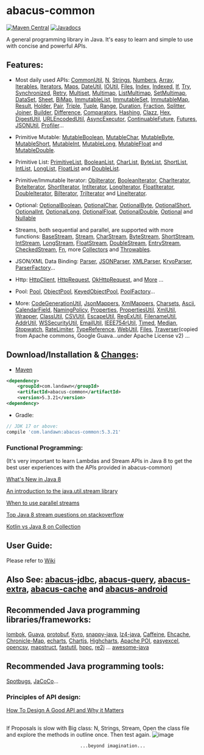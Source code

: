 # abacus-common
[![Maven Central](https://img.shields.io/maven-central/v/com.landawn/abacus-common.svg)](https://maven-badges.herokuapp.com/maven-central/com.landawn/abacus-common/)
[![Javadocs](https://img.shields.io/badge/javadoc-5.3.21-brightgreen.svg)](https://www.javadoc.io/doc/com.landawn/abacus-common/5.3.21/index.html)

A general programming library in Java. It's easy to learn and simple to use with concise and powerful APIs.

## Features:

* Most daily used APIs: [CommonUtil](https://htmlpreview.github.io/?https://github.com/landawn/abacus-common/master/docs/CommonUtil_view.html), 
[N](https://htmlpreview.github.io/?https://github.com/landawn/abacus-common/master/docs/N_view.html), 
[Strings](https://htmlpreview.github.io/?https://github.com/landawn/abacus-common/master/docs/Strings_view.html), 
[Numbers](https://htmlpreview.github.io/?https://github.com/landawn/abacus-common/master/docs/Numbers_view.html), 
[Array](https://htmlpreview.github.io/?https://github.com/landawn/abacus-common/master/docs/Array_view.html), 
[Iterables](https://htmlpreview.github.io/?https://github.com/landawn/abacus-common/master/docs/Iterables_view.html), 
[Iterators](https://htmlpreview.github.io/?https://github.com/landawn/abacus-common/master/docs/Iterators_view.html), 
[Maps](https://htmlpreview.github.io/?https://github.com/landawn/abacus-common/master/docs/Maps_view.html), 
[DateUtil](https://htmlpreview.github.io/?https://github.com/landawn/abacus-common/master/docs/DateUtil_view.html), 
[IOUtil](https://htmlpreview.github.io/?https://github.com/landawn/abacus-common/master/docs/IOUtil_view.html), 
[Files](https://htmlpreview.github.io/?https://github.com/landawn/abacus-common/master/docs/Files_view.html), 
[Index](https://htmlpreview.github.io/?https://github.com/landawn/abacus-common/master/docs/Index_view.html), 
[Indexed](https://htmlpreview.github.io/?https://github.com/landawn/abacus-common/master/docs/Indexed_view.html), 
[If](https://htmlpreview.github.io/?https://github.com/landawn/abacus-common/master/docs/If_view.html), 
[Try](https://htmlpreview.github.io/?https://github.com/landawn/abacus-common/master/docs/Try_view.html), 
[Synchronized](https://htmlpreview.github.io/?https://github.com/landawn/abacus-common/master/docs/Synchronized_view.html), 
[Retry](https://htmlpreview.github.io/?https://github.com/landawn/abacus-common/master/docs/Retry_view.html), 
[Multiset](https://htmlpreview.github.io/?https://github.com/landawn/abacus-common/master/docs/Multiset_view.html), 
[Multimap](https://htmlpreview.github.io/?https://github.com/landawn/abacus-common/master/docs/Multimap_view.html), 
[ListMultimap](https://htmlpreview.github.io/?https://github.com/landawn/abacus-common/master/docs/ListMultimap_view.html), 
[SetMultimap](https://htmlpreview.github.io/?https://github.com/landawn/abacus-common/master/docs/SetMultimap_view.html), 
[DataSet](https://htmlpreview.github.io/?https://github.com/landawn/abacus-common/master/docs/DataSet_view.html), 
[Sheet](https://htmlpreview.github.io/?https://github.com/landawn/abacus-common/master/docs/Sheet_view.html), 
[BiMap](https://htmlpreview.github.io/?https://github.com/landawn/abacus-common/master/docs/BiMap_view.html), 
[ImmutableList](https://htmlpreview.github.io/?https://github.com/landawn/abacus-common/master/docs/ImmutableList_view.html), 
[ImmutableSet](https://htmlpreview.github.io/?https://github.com/landawn/abacus-common/master/docs/ImmutableSet_view.html), 
[ImmutableMap](https://htmlpreview.github.io/?https://github.com/landawn/abacus-common/master/docs/ImmutableMap_view.html), 
[Result](https://htmlpreview.github.io/?https://github.com/landawn/abacus-common/master/docs/Result_view.html), 
[Holder](https://htmlpreview.github.io/?https://github.com/landawn/abacus-common/master/docs/Holder_view.html), 
[Pair](https://htmlpreview.github.io/?https://github.com/landawn/abacus-common/master/docs/Pair_view.html), 
[Triple](https://htmlpreview.github.io/?https://github.com/landawn/abacus-common/master/docs/Triple_view.html), 
[Tuple](https://htmlpreview.github.io/?https://github.com/landawn/abacus-common/master/docs/Tuple_view.html), 
[Range](https://htmlpreview.github.io/?https://github.com/landawn/abacus-common/master/docs/Range_view.html), 
[Duration](https://htmlpreview.github.io/?https://github.com/landawn/abacus-common/master/docs/Duration_view.html), 
[Fraction](https://htmlpreview.github.io/?https://github.com/landawn/abacus-common/master/docs/Fraction_view.html), 
[Splitter](https://htmlpreview.github.io/?https://github.com/landawn/abacus-common/master/docs/Splitter_view.html), 
[Joiner](https://htmlpreview.github.io/?https://github.com/landawn/abacus-common/master/docs/Joiner_view.html), 
[Builder](https://htmlpreview.github.io/?https://github.com/landawn/abacus-common/master/docs/Builder_view.html), 
[Difference](https://htmlpreview.github.io/?https://github.com/landawn/abacus-common/master/docs/Difference_view.html), 
[Comparators](https://htmlpreview.github.io/?https://github.com/landawn/abacus-common/master/docs/Comparators_view.html), 
[Hashing](https://htmlpreview.github.io/?https://github.com/landawn/abacus-common/master/docs/Hashing_view.html), 
[Clazz](https://htmlpreview.github.io/?https://github.com/landawn/abacus-common/master/docs/Clazz_view.html), 
[Hex](https://htmlpreview.github.io/?https://github.com/landawn/abacus-common/master/docs/Hex_view.html), 
[DigestUtil](https://htmlpreview.github.io/?https://github.com/landawn/abacus-common/master/docs/DigestUtil_view.html), 
[URLEncodedUtil](https://htmlpreview.github.io/?https://github.com/landawn/abacus-common/master/docs/URLEncodedUtil_view.html), 
[AsyncExecutor](https://htmlpreview.github.io/?https://github.com/landawn/abacus-common/master/docs/AsyncExecutor_view.html), 
[ContinuableFuture](https://htmlpreview.github.io/?https://github.com/landawn/abacus-common/master/docs/ContinuableFuture_view.html), 
[Futures](https://htmlpreview.github.io/?https://github.com/landawn/abacus-common/master/docs/Futures_view.html),
[JSONUtil](https://htmlpreview.github.io/?https://github.com/landawn/abacus-common/master/docs/JSONUtil_view.html), 
[Profiler](https://htmlpreview.github.io/?https://github.com/landawn/abacus-common/master/docs/Profiler_view.html)...

* Primitive Mutable: 
[MutableBoolean](https://htmlpreview.github.io/?https://github.com/landawn/abacus-common/master/docs/MutableBoolean_view.html), 
[MutableChar](https://htmlpreview.github.io/?https://github.com/landawn/abacus-common/master/docs/MutableChar_view.html), 
[MutableByte](https://htmlpreview.github.io/?https://github.com/landawn/abacus-common/master/docs/MutableByte_view.html), 
[MutableShort](https://htmlpreview.github.io/?https://github.com/landawn/abacus-common/master/docs/MutableShort_view.html), 
[MutableInt](https://htmlpreview.github.io/?https://github.com/landawn/abacus-common/master/docs/MutableInt_view.html), 
[MutableLong](https://htmlpreview.github.io/?https://github.com/landawn/abacus-common/master/docs/MutableLong_view.html), 
[MutableFloat](https://htmlpreview.github.io/?https://github.com/landawn/abacus-common/master/docs/MutableFloat_view.html) and 
[MutableDouble](https://htmlpreview.github.io/?https://github.com/landawn/abacus-common/master/docs/MutableDouble_view.html).

* Primitive List: 
[PrimitiveList](https://htmlpreview.github.io/?https://github.com/landawn/abacus-common/master/docs/PrimitiveList_view.html), 
[BooleanList](https://htmlpreview.github.io/?https://github.com/landawn/abacus-common/master/docs/BooleanList_view.html), 
[CharList](https://htmlpreview.github.io/?https://github.com/landawn/abacus-common/master/docs/CharList_view.html), 
[ByteList](https://htmlpreview.github.io/?https://github.com/landawn/abacus-common/master/docs/ByteList_view.html), 
[ShortList](https://htmlpreview.github.io/?https://github.com/landawn/abacus-common/master/docs/ShortList_view.html), 
[IntList](https://htmlpreview.github.io/?https://github.com/landawn/abacus-common/master/docs/IntList_view.html), 
[LongList](https://htmlpreview.github.io/?https://github.com/landawn/abacus-common/master/docs/LongList_view.html), 
[FloatList](https://htmlpreview.github.io/?https://github.com/landawn/abacus-common/master/docs/FloatList_view.html) and
[DoubleList](https://htmlpreview.github.io/?https://github.com/landawn/abacus-common/master/docs/DoubleList_view.html).

* Primitive/Immutable Iterator: 
[ObjIterator](https://htmlpreview.github.io/?https://github.com/landawn/abacus-common/master/docs/ObjIterator_view.html),
[BooleanIterator](https://htmlpreview.github.io/?https://github.com/landawn/abacus-common/master/docs/BooleanIterator_view.html), 
[CharIterator](https://htmlpreview.github.io/?https://github.com/landawn/abacus-common/master/docs/CharIterator_view.html), 
[ByteIterator](https://htmlpreview.github.io/?https://github.com/landawn/abacus-common/master/docs/ByteIterator_view.html), 
[ShortIterator](https://htmlpreview.github.io/?https://github.com/landawn/abacus-common/master/docs/ShortIterator_view.html), 
[IntIterator](https://htmlpreview.github.io/?https://github.com/landawn/abacus-common/master/docs/IntIterator_view.html), 
[LongIterator](https://htmlpreview.github.io/?https://github.com/landawn/abacus-common/master/docs/LongIterator_view.html), 
[FloatIterator](https://htmlpreview.github.io/?https://github.com/landawn/abacus-common/master/docs/FloatIterator_view.html), 
[DoubleIterator](https://htmlpreview.github.io/?https://github.com/landawn/abacus-common/master/docs/DoubleIterator_view.html),
[BiIterator](https://htmlpreview.github.io/?https://github.com/landawn/abacus-common/master/docs/BiIterator_view.html),
[TriIterator](https://htmlpreview.github.io/?https://github.com/landawn/abacus-common/master/docs/TriIterator_view.html) and 
[LineIterator](https://htmlpreview.github.io/?https://github.com/landawn/abacus-common/master/docs/LineIterator_view.html). 

* Optional: 
[OptionalBoolean](https://htmlpreview.github.io/?https://github.com/landawn/abacus-common/master/docs/OptionalBoolean_view.html), 
[OptionalChar](https://htmlpreview.github.io/?https://github.com/landawn/abacus-common/master/docs/OptionalChar_view.html), 
[OptionalByte](https://htmlpreview.github.io/?https://github.com/landawn/abacus-common/master/docs/OptionalByte_view.html), 
[OptionalShort](https://htmlpreview.github.io/?https://github.com/landawn/abacus-common/master/docs/OptionalShort_view.html), 
[OptionalInt](https://htmlpreview.github.io/?https://github.com/landawn/abacus-common/master/docs/OptionalInt_view.html), 
[OptionalLong](https://htmlpreview.github.io/?https://github.com/landawn/abacus-common/master/docs/OptionalLong_view.html), 
[OptionalFloat](https://htmlpreview.github.io/?https://github.com/landawn/abacus-common/master/docs/OptionalFloat_view.html), 
[OptionalDouble](https://htmlpreview.github.io/?https://github.com/landawn/abacus-common/master/docs/OptionalDouble_view.html), 
[Optional](https://htmlpreview.github.io/?https://github.com/landawn/abacus-common/master/docs/Optional_view.html) and 
[Nullable](https://htmlpreview.github.io/?https://github.com/landawn/abacus-common/master/docs/Nullable_view.html)

* Streams, both sequential and parallel, are supported with more functions: 
[BaseStream](https://htmlpreview.github.io/?https://github.com/landawn/abacus-common/master/docs/BaseStream_view.html), 
[Stream](https://htmlpreview.github.io/?https://github.com/landawn/abacus-common/master/docs/Stream_view.html), 
[CharStream](https://htmlpreview.github.io/?https://github.com/landawn/abacus-common/master/docs/CharStream_view.html), 
[ByteStream](https://htmlpreview.github.io/?https://github.com/landawn/abacus-common/master/docs/ByteStream_view.html), 
[ShortStream](https://htmlpreview.github.io/?https://github.com/landawn/abacus-common/master/docs/ShortStream_view.html), 
[IntStream](https://htmlpreview.github.io/?https://github.com/landawn/abacus-common/master/docs/IntStream_view.html), 
[LongStream](https://htmlpreview.github.io/?https://github.com/landawn/abacus-common/master/docs/LongStream_view.html), 
[FloatStream](https://htmlpreview.github.io/?https://github.com/landawn/abacus-common/master/docs/FloatStream_view.html), 
[DoubleStream](https://htmlpreview.github.io/?https://github.com/landawn/abacus-common/master/docs/DoubleStream_view.html), 
[EntryStream](https://htmlpreview.github.io/?https://github.com/landawn/abacus-common/master/docs/EntryStream_view.html), 
[CheckedStream](https://htmlpreview.github.io/?https://github.com/landawn/abacus-common/master/docs/CheckedStream_view.html), 
[Fn](https://htmlpreview.github.io/?https://github.com/landawn/abacus-common/master/docs/Fn_view.html), 
more [Collectors](https://htmlpreview.github.io/?https://github.com/landawn/abacus-common/master/docs/Collectors_view.html) and 
[Throwables](https://htmlpreview.github.io/?https://github.com/landawn/abacus-common/master/docs/Throwables_view.html).

* JSON/XML Data Binding: 
[Parser](https://htmlpreview.github.io/?https://github.com/landawn/abacus-common/master/docs/Parser_view.html), 
[JSONParser](https://htmlpreview.github.io/?https://github.com/landawn/abacus-common/master/docs/JSONParser_view.html), 
[XMLParser](https://htmlpreview.github.io/?https://github.com/landawn/abacus-common/master/docs/XMLParser_view.html), 
[KryoParser](https://htmlpreview.github.io/?https://github.com/landawn/abacus-common/master/docs/KryoParser_view.html), 
[ParserFactory](https://htmlpreview.github.io/?https://github.com/landawn/abacus-common/master/docs/ParserFactory_view.html)...

* Http:
[HttpClient](https://htmlpreview.github.io/?https://github.com/landawn/abacus-common/master/docs/HttpClient_view.html), 
[HttpRequest](https://htmlpreview.github.io/?https://github.com/landawn/abacus-common/master/docs/HttpRequest_view.html), 
[OkHttpRequest](https://htmlpreview.github.io/?https://github.com/landawn/abacus-common/master/docs/OkHttpRequest_view.html), 
and [More](https://www.javadoc.io/static/com.landawn/abacus-common/5.3.21/com/landawn/abacus/http/package-summary.html) ...

* Pool: 
[Pool](https://htmlpreview.github.io/?https://github.com/landawn/abacus-common/master/docs/Pool_view.html), 
[ObjectPool](https://htmlpreview.github.io/?https://github.com/landawn/abacus-common/master/docs/ObjectPool_view.html), 
[KeyedObjectPool](https://htmlpreview.github.io/?https://github.com/landawn/abacus-common/master/docs/KeyedObjectPool_view.html), 
[PoolFactory](https://htmlpreview.github.io/?https://github.com/landawn/abacus-common/master/docs/PoolFactory_view.html)...


* More:
[CodeGenerationUtil](https://static.javadoc.io/com.landawn/abacus-common/5.3.21/com/landawn/abacus/util/CodeGenerationUtil.html), 
[JsonMappers](https://static.javadoc.io/com.landawn/abacus-common/5.3.21/com/landawn/abacus/util/JsonMappers.html), 
[XmlMappers](https://static.javadoc.io/com.landawn/abacus-common/5.3.21/com/landawn/abacus/util/XmlMappers.html), 
[Charsets](https://static.javadoc.io/com.landawn/abacus-common/5.3.21/com/landawn/abacus/util/Charsets.html),
[Ascii](https://static.javadoc.io/com.landawn/abacus-common/5.3.21/com/landawn/abacus/util/Ascii.html),
[CalendarField](https://static.javadoc.io/com.landawn/abacus-common/5.3.21/com/landawn/abacus/util/CalendarField.html),
[NamingPolicy](https://static.javadoc.io/com.landawn/abacus-common/5.3.21/com/landawn/abacus/util/NamingPolicy.html), 
[Properties](https://static.javadoc.io/com.landawn/abacus-common/5.3.21/com/landawn/abacus/util/Properties.html),
[PropertiesUtil](https://static.javadoc.io/com.landawn/abacus-common/5.3.21/com/landawn/abacus/util/PropertiesUtil.html),
[XmlUtil](https://static.javadoc.io/com.landawn/abacus-common/5.3.21/com/landawn/abacus/util/XmlUtil.html),
[Wrapper](https://static.javadoc.io/com.landawn/abacus-common/5.3.21/com/landawn/abacus/util/Wrapper.html),
[ClassUtil](https://static.javadoc.io/com.landawn/abacus-common/5.3.21/com/landawn/abacus/util/ClassUtil.html),
[CSVUtil](https://static.javadoc.io/com.landawn/abacus-common/5.3.21/com/landawn/abacus/util/CSVUtil.html),
[EscapeUtil](https://static.javadoc.io/com.landawn/abacus-common/5.3.21/com/landawn/abacus/util/EscapeUtil.html),
[RegExUtil](https://static.javadoc.io/com.landawn/abacus-common/5.3.21/com/landawn/abacus/util/RegExUtil.html),
[FilenameUtil](https://static.javadoc.io/com.landawn/abacus-common/5.3.21/com/landawn/abacus/util/FilenameUtil.html),
[AddrUtil](https://static.javadoc.io/com.landawn/abacus-common/5.3.21/com/landawn/abacus/util/AddrUtil.html),
[WSSecurityUtil](https://static.javadoc.io/com.landawn/abacus-common/5.3.21/com/landawn/abacus/util/WSSecurityUtil.html),
[EmailUtil](https://static.javadoc.io/com.landawn/abacus-common/5.3.21/com/landawn/abacus/util/EmailUtil.html),
[IEEE754rUtil](https://static.javadoc.io/com.landawn/abacus-common/5.3.21/com/landawn/abacus/util/IEEE754rUtil.html),
[Timed](https://static.javadoc.io/com.landawn/abacus-common/5.3.21/com/landawn/abacus/util/Timed.html),
[Median](https://static.javadoc.io/com.landawn/abacus-common/5.3.21/com/landawn/abacus/util/Median.html),
[Stopwatch](https://static.javadoc.io/com.landawn/abacus-common/5.3.21/com/landawn/abacus/util/Stopwatch.html),
[RateLimiter](https://static.javadoc.io/com.landawn/abacus-common/5.3.21/com/landawn/abacus/util/RateLimiter.html),
[TypeReference](https://static.javadoc.io/com.landawn/abacus-common/5.3.21/com/landawn/abacus/util/TypeReference.html),
[WebUtil](https://static.javadoc.io/com.landawn/abacus-common/5.3.21/com/landawn/abacus/http/WebUtil.html),
[Files](https://static.javadoc.io/com.landawn/abacus-common/5.3.21/com/landawn/abacus/guava/Files.html),
[Traverser](https://static.javadoc.io/com.landawn/abacus-common/5.3.21/com/landawn/abacus/guava/Traverser.html)(copied from Apache commons, Google Guava...under Apache License v2) ...


## Download/Installation & [Changes](https://github.com/landawn/abacus-common/blob/master/CHANGES.md):

* [Maven](https://central.sonatype.com/artifact/com.landawn/abacus-common)

```xml
<dependency>
	<groupId>com.landawn</groupId>
	<artifactId>abacus-common</artifactId>
	<version>5.3.21</version> 
<dependency>
```

* Gradle:

```gradle
// JDK 17 or above:
compile 'com.landawn:abacus-common:5.3.21'
```


### Functional Programming:
(It's very important to learn Lambdas and Stream APIs in Java 8 to get the best user experiences with the APIs provided in abacus-common)

[What's New in Java 8](https://leanpub.com/whatsnewinjava8/read)

[An introduction to the java.util.stream library](https://www.ibm.com/developerworks/library/j-java-streams-1-brian-goetz/index.html)

[When to use parallel streams](http://gee.cs.oswego.edu/dl/html/StreamParallelGuidance.html)

[Top Java 8 stream questions on stackoverflow](./Top_java_8_stream_questions_so.md)

[Kotlin vs Java 8 on Collection](./Java_Kotlin.md)


## User Guide:

Please refer to [Wiki](https://github.com/landawn/abacus-common/wiki)


## Also See: [abacus-jdbc](https://github.com/landawn/abacus-jdbc), [abacus-query](https://github.com/landawn/abacus-query), [abacus-extra](https://github.com/landawn/abacus-extra), [abacus-cache](https://github.com/landawn/abacus-cache) and [abacus-android](https://github.com/landawn/abacus-android)


## Recommended Java programming libraries/frameworks:
[lombok](https://github.com/rzwitserloot/lombok), 
[Guava](https://github.com/google/guava), 
[protobuf](https://github.com/protocolbuffers/protobuf), 
[Kyro](https://github.com/EsotericSoftware/kryo), 
[snappy-java](https://github.com/xerial/snappy-java), 
[lz4-java](https://github.com/lz4/lz4-java), 
[Caffeine](https://github.com/ben-manes/caffeine), 
[Ehcache](http://www.ehcache.org/), 
[Chronicle-Map](https://github.com/OpenHFT/Chronicle-Map), 
[echarts](https://github.com/apache/incubator-echarts), 
[Chartjs](https://github.com/chartjs/Chart.js), 
[Highcharts](https://www.highcharts.com/blog/products/highcharts/), 
[Apache POI](https://github.com/apache/poi), 
[easyexcel](https://github.com/alibaba/easyexcel),
[opencsv](http://opencsv.sourceforge.net/), 
[mapstruct](https://github.com/mapstruct/mapstruct), 
[fastutil](https://github.com/vigna/fastutil), 
[hppc](https://github.com/carrotsearch/hppc), 
[re2j](https://github.com/google/re2j) ... [awesome-java](https://github.com/akullpp/awesome-java)

## Recommended Java programming tools:
[Spotbugs](https://github.com/spotbugs/spotbugs), [JaCoCo](https://www.eclemma.org/jacoco/)...


### Principles of API design:

 [How To Design A Good API and Why it Matters](https://www.youtube.com/watch?v=aAb7hSCtvGw)


## 

If Proposals is slow with Big class: N, Strings, Stream, Open the class file and explore the methods in outline once. Then test again.
![image](https://github.com/landawn/abacus-common/assets/16568599/248990bb-f2c8-43e0-956b-edaa1477d5cd)

                               ...beyond imagination...
